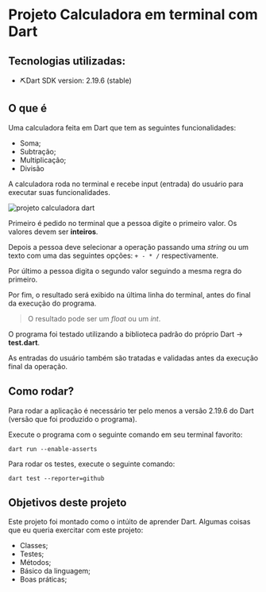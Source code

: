 # Projeto Calculadora em terminal com Dart

## Tecnologias utilizadas:

- ⛏️Dart SDK version: 2.19.6 (stable)

## O que é

Uma calculadora feita em Dart que tem as seguintes funcionalidades:

- Soma;
- Subtração;
- Multiplicação;
- Divisão

A calculadora roda no terminal e recebe input (entrada) do usuário para executar suas funcionalidades.

![projeto calculadora dart](https://user-images.githubusercontent.com/22684176/230990651-d3edd0c9-b7c1-4d9f-895f-af710b2085d2.gif)

Primeiro é pedido no terminal que a pessoa digite o primeiro valor. Os valores devem ser **inteiros**.

Depois a pessoa deve selecionar a operação passando uma *string* ou um texto com uma das seguintes opções: `+ - * /` respectivamente.

Por último a pessoa digita o segundo valor seguindo a mesma regra do primeiro.

Por fim, o resultado será exibido na última linha do terminal, antes do final da execução do programa.

> O resultado pode ser um *float* ou um *int*.

O programa foi testado utilizando a biblioteca padrão do próprio Dart -> **test.dart**.

As entradas do usuário também são tratadas e validadas antes da execução final da operação.

## Como rodar?

Para rodar a aplicação é necessário ter pelo menos a versão 2.19.6 do Dart (versão que foi produzido o programa).

Execute o programa com o seguinte comando em seu terminal favorito:

```shell
dart run --enable-asserts
```

Para rodar os testes, execute o seguinte comando:

```shell
dart test --reporter=github
```

## Objetivos deste projeto

Este projeto foi montado como o intúito de aprender Dart. Algumas coisas que eu queria exercitar com este projeto:

- Classes;
- Testes;
- Métodos;
- Básico da linguagem;
- Boas práticas;
